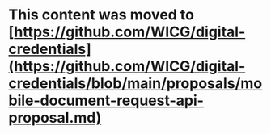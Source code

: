 # This content was moved to  [https://github.com/WICG/digital-credentials](https://github.com/WICG/digital-credentials/blob/main/proposals/mobile-document-request-api-proposal.md)
